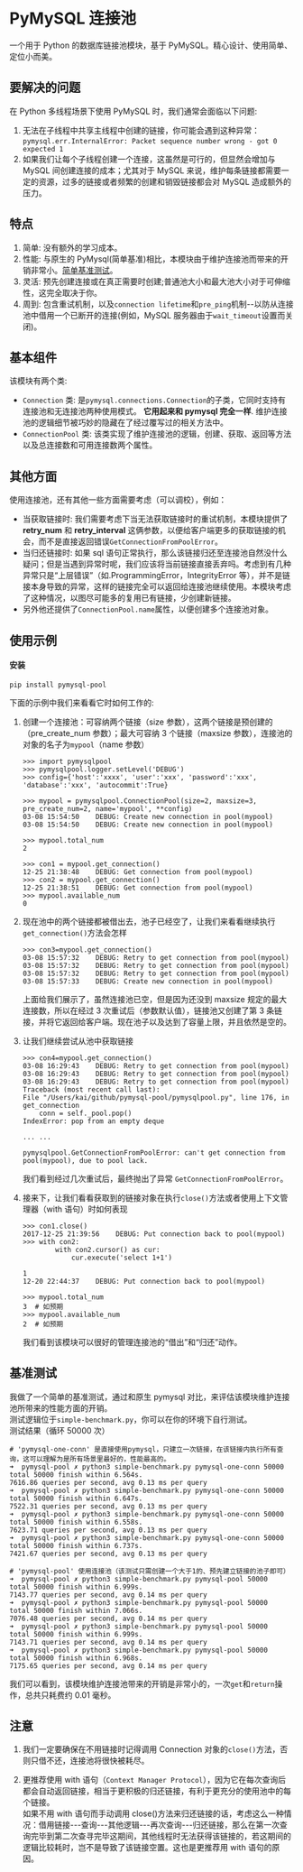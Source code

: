 # PyMySQL 连接池

一个用于 Python 的数据库链接池模块，基于 PyMySQL。精心设计、使用简单、定位小而美。

## 要解决的问题

在 Python 多线程场景下使用 PyMySQL 时，我们通常会面临以下问题:

1. 无法在子线程中共享主线程中创建的链接，你可能会遇到这种异常：
   `pymysql.err.InternalError: Packet sequence number wrong - got 0 expected 1`
2. 如果我们让每个子线程创建一个连接，这虽然是可行的，但显然会增加与 MySQL 间创建连接的成本；尤其对于 MySQL 来说，维护每条链接都需要一定的资源，过多的链接或者频繁的创建和销毁链接都会对 MySQL 造成额外的压力。

## 特点

1. 简单: 没有额外的学习成本。
2. 性能: 与原生的 PyMysql(简单基准)相比，本模块由于维护连接池而带来的开销非常小。[简单基准测试](https://github.com/jkklee/pymysql-pool#simple-benchmark)。
3. 灵活: 预先创建连接或在真正需要时创建;普通池大小和最大池大小对于可伸缩性，这完全取决于你。
4. 周到: 包含重试机制，以及`connection lifetime`和`pre_ping`机制--以防从连接池中借用一个已断开的连接(例如，MySQL 服务器由于`wait_timeout`设置而关闭)。

## 基本组件

该模块有两个类:

- `Connection` 类: 是`pymysql.connections.Connection`的子类，它同时支持有连接池和无连接池两种使用模式。 **它用起来和 pymysql 完全一样**. 维护连接池的逻辑细节被巧妙的隐藏在了经过覆写过的相关方法中。
- `ConnectionPool` 类: 该类实现了维护连接池的逻辑，创建、获取、返回等方法以及总连接数和可用连接数两个属性。

## 其他方面

使用连接池，还有其他一些方面需要考虑（可以调校），例如：

- 当获取链接时: 我们需要考虑下当无法获取链接时的重试机制，本模块提供了**retry_num** 和 **retry_interval** 这俩参数，以便给客户端更多的获取链接的机会，而不是直接返回错误`GetConnectionFromPoolError`。
- 当归还链接时: 如果 sql 语句正常执行，那么该链接归还至连接池自然没什么疑问；但是当遇到异常时呢，我们应该将当前链接直接丢弃吗。考虑到有几种异常只是“上层错误”（如.ProgrammingError，IntegrityError 等），并不是链接本身导致的异常，这样的链接完全可以返回给连接池继续使用。本模块考虑了这种情况，以图尽可能多的复用已有链接，少创建新链接。
- 另外他还提供了`ConnectionPool.name`属性，以便创建多个连接池对象。

## 使用示例

#### 安装

```
pip install pymysql-pool
```

下面的示例中我们来看看它时如何工作的:

1. 创建一个连接池：可容纳两个链接（size 参数），这两个链接是预创建的（pre_create_num 参数）；最大可容纳 3 个链接（maxsize 参数），连接池的对象的名子为`mypool`（name 参数）

   ```
   >>> import pymysqlpool
   >>> pymysqlpool.logger.setLevel('DEBUG')
   >>> config={'host':'xxxx', 'user':'xxx', 'password':'xxx', 'database':'xxx', 'autocommit':True}

   >>> mypool = pymysqlpool.ConnectionPool(size=2, maxsize=3, pre_create_num=2, name='mypool', **config)
   03-08 15:54:50    DEBUG: Create new connection in pool(mypool)
   03-08 15:54:50    DEBUG: Create new connection in pool(mypool)

   >>> mypool.total_num
   2

   >>> con1 = mypool.get_connection()
   12-25 21:38:48    DEBUG: Get connection from pool(mypool)
   >>> con2 = mypool.get_connection()
   12-25 21:38:51    DEBUG: Get connection from pool(mypool)
   >>> mypool.available_num
   0
   ```

2. 现在池中的两个链接都被借出去，池子已经空了，让我们来看看继续执行`get_connection()`方法会怎样

   ```
   >>> con3=mypool.get_connection()
   03-08 15:57:32    DEBUG: Retry to get connection from pool(mypool)
   03-08 15:57:32    DEBUG: Retry to get connection from pool(mypool)
   03-08 15:57:32    DEBUG: Retry to get connection from pool(mypool)
   03-08 15:57:33    DEBUG: Create new connection in pool(mypool)
   ```

   上面给我们展示了，虽然连接池已空，但是因为还没到 maxsize 规定的最大连接数，所以在经过 3 次重试后（参数默认值），链接池又创建了第 3 条链接，并将它返回给客户端。现在池子以及达到了容量上限，并且依然是空的。

3. 让我们继续尝试从池中获取链接

   ```
   >>> con4=mypool.get_connection()
   03-08 16:29:43    DEBUG: Retry to get connection from pool(mypool)
   03-08 16:29:43    DEBUG: Retry to get connection from pool(mypool)
   03-08 16:29:43    DEBUG: Retry to get connection from pool(mypool)
   Traceback (most recent call last):
   File "/Users/kai/github/pymysql-pool/pymysqlpool.py", line 176, in get_connection
       conn = self._pool.pop()
   IndexError: pop from an empty deque

   ... ...

   pymysqlpool.GetConnectionFromPoolError: can't get connection from pool(mypool), due to pool lack.
   ```

   我们看到经过几次重试后，最终抛出了异常 `GetConnectionFromPoolError`。

4. 接来下，让我们看看获取到的链接对象在执行`close()`方法或者使用上下文管理器（with 语句）时如何表现

   ```
   >>> con1.close()
   2017-12-25 21:39:56    DEBUG: Put connection back to pool(mypool)
   >>> with con2:
           with con2.cursor() as cur:
               cur.execute('select 1+1')

   1
   12-20 22:44:37    DEBUG: Put connection back to pool(mypool)

   >>> mypool.total_num
   3  # 如预期
   >>> mypool.available_num
   2  # 如预期
   ```

   我们看到该模块可以很好的管理连接池的“借出”和“归还”动作。

## 基准测试

我做了一个简单的基准测试，通过和原生 pymysql 对比，来评估该模块维护连接池所带来的性能方面的开销。  
测试逻辑位于`simple-benchmark.py`，你可以在你的环境下自行测试。  
测试结果（循环 50000 次）

```
# 'pymysql-one-conn' 是直接使用pymysql，只建立一次链接，在该链接内执行所有查询，这可以理解为是所有场景里最好的，性能最高的。
➜  pymysql-pool ✗ python3 simple-benchmark.py pymysql-one-conn 50000
total 50000 finish within 6.564s.
7616.86 queries per second, avg 0.13 ms per query
➜  pymysql-pool ✗ python3 simple-benchmark.py pymysql-one-conn 50000
total 50000 finish within 6.647s.
7522.31 queries per second, avg 0.13 ms per query
➜  pymysql-pool ✗ python3 simple-benchmark.py pymysql-one-conn 50000
total 50000 finish within 6.558s.
7623.71 queries per second, avg 0.13 ms per query
➜  pymysql-pool ✗ python3 simple-benchmark.py pymysql-one-conn 50000
total 50000 finish within 6.737s.
7421.67 queries per second, avg 0.13 ms per query

# 'pymysql-pool' 使用连接池（该测试只需创建一个大于1的、预先建立链接的池子即可）
➜  pymysql-pool ✗ python3 simple-benchmark.py pymysql-pool 50000
total 50000 finish within 6.999s.
7143.77 queries per second, avg 0.14 ms per query
➜  pymysql-pool ✗ python3 simple-benchmark.py pymysql-pool 50000
total 50000 finish within 7.066s.
7076.48 queries per second, avg 0.14 ms per query
➜  pymysql-pool ✗ python3 simple-benchmark.py pymysql-pool 50000
total 50000 finish within 6.999s.
7143.71 queries per second, avg 0.14 ms per query
➜  pymysql-pool ✗ python3 simple-benchmark.py pymysql-pool 50000
total 50000 finish within 6.968s.
7175.65 queries per second, avg 0.14 ms per query
```

我们可以看到，该模块维护连接池带来的开销是非常小的，一次`get`和`return`操作，总共只耗费约 0.01 毫秒。

## 注意

1. 我们一定要确保在不用链接时记得调用 Connection 对象的`close()`方法，否则只借不还，连接池将很快被耗尽。

2. 更推荐使用 with 语句（`Context Manager Protocol`），因为它在每次查询后都会自动返回链接，相当于更积极的归还链接，有利于更充分的使用池中的每个链接。  
   如果不用 with 语句而手动调用 close()方法来归还链接的话，考虑这么一种情况：借用链接---查询---其他逻辑---再次查询---归还链接，那么在第一次查询完毕到第二次查寻完毕这期间，其他线程时无法获得该链接的，若这期间的逻辑比较耗时，岂不是导致了该链接空置。这也是更推荐用 with 语句的原因。
